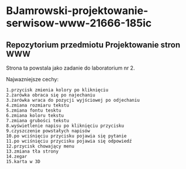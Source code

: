 # BJamrowski-projektowanie-serwisow-www-21666-185ic
## Repozytorium przedmiotu Projektowanie stron WWW

Strona ta powstala jako zadanie do laboratorium nr 2.

Najwazniejsze cechy:
```
1.przycisk zmienia kolory po kliknięciu
2.żarówka obraca się po najechaniu
3.żarówka wraca do pozycji wyjściowej po odjechaniu
4.zmiana rozmiaru tekstu
5.zmiana fontu tesktu
6.zmiana koloru tekstu
7.zmiana grubości tekstu
8.wyświetlenie napisu po kliknięciu przycisku
9.czyszczenie powstałych napisów
10.po wciśnięciu przycisku pojawia się pytanie
11.po wciśnięciu przycisku pojawia się odpowiedź
12.przycisk chowający menu
13.zmiana tła strony
14.zegar
15.karta w 3D
```
